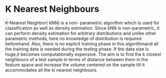 # K Nearest Neighbours
K-Nearest Neighbor( kNN) is a non- parametric algorithm which is used for classification as
well as density estimation. Since kNN is non-parametric, it can perform density estimation
for arbitrary distributions and unlike other parametric methods, here no knowledge of
distribution is required beforehand. Also, there is no explicit training phase in this
algorithmand all the training data is needed during the testing phase. If the data size is huge,it
becomes computationally expensive.
The aim is to find the k closest neighbours of a test sample in terms of distance between them
in the feature space and increase the volume centered on the sample till it accommodates all
the ki nearest neighbours.
